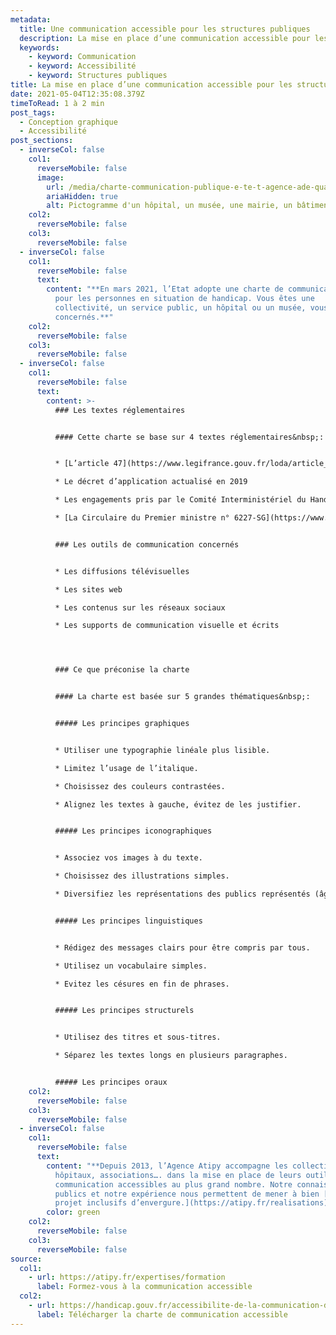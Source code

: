 ```yaml
---
metadata:
  title: Une communication accessible pour les structures publiques
  description: La mise en place d’une communication accessible pour les structures publiques
  keywords:
    - keyword: Communication
    - keyword: Accessibilité
    - keyword: Structures publiques
title: La mise en place d’une communication accessible pour les structures publiques
date: 2021-05-04T12:35:08.379Z
timeToRead: 1 à 2 min
post_tags:
  - Conception graphique
  - Accessibilité
post_sections:
  - inverseCol: false
    col1:
      reverseMobile: false
      image:
        url: /media/charte-communication-publique-e-te-t-agence-ade-quat.jpg
        ariaHidden: true
        alt: Pictogramme d'un hôpital, un musée, une mairie, un bâtiment de service.
    col2:
      reverseMobile: false
    col3:
      reverseMobile: false
  - inverseCol: false
    col1:
      reverseMobile: false
      text:
        content: "**En mars 2021, l’Etat adopte une charte de communication accessible
          pour les personnes en situation de handicap. Vous êtes une
          collectivité, un service public, un hôpital ou un musée, vous êtes
          concernés.**"
    col2:
      reverseMobile: false
    col3:
      reverseMobile: false
  - inverseCol: false
    col1:
      reverseMobile: false
      text:
        content: >-
          ### Les textes réglementaires


          #### Cette charte se base sur 4 textes réglementaires&nbsp;:


          * [L’article 47](https://www.legifrance.gouv.fr/loda/article_lc/LEGIARTI000037388867) de la loi du 11 février 2005 pour l’égalité des droits et des chances, la participation et la citoyenneté des personnes handicapées

          * Le décret d’application actualisé en 2019

          * Les engagements pris par le Comité Interministériel du Handicap le 16 novembre 2020

          * [La Circulaire du Premier ministre n° 6227-SG](https://www.legifrance.gouv.fr/circulaire/id/45096) du 17 novembre 2020


          ### Les outils de communication concernés


          * Les diffusions télévisuelles

          * Les sites web

          * Les contenus sur les réseaux sociaux

          * Les supports de communication visuelle et écrits




          ### Ce que préconise la charte


          #### La charte est basée sur 5 grandes thématiques&nbsp;:


          ##### Les principes graphiques


          * Utiliser une typographie linéale plus lisible.

          * Limitez l’usage de l’italique.

          * Choisissez des couleurs contrastées.

          * Alignez les textes à gauche, évitez de les justifier.


          ##### Les principes iconographiques


          * Associez vos images à du texte.

          * Choisissez des illustrations simples.

          * Diversifiez les représentations des publics représentés (âge, ethnie, genre, image corporelle).


          ##### Les principes linguistiques


          * Rédigez des messages clairs pour être compris par tous.

          * Utilisez un vocabulaire simples.

          * Evitez les césures en fin de phrases.


          ##### Les principes structurels


          * Utilisez des titres et sous-titres.

          * Séparez les textes longs en plusieurs paragraphes.


          ##### Les principes oraux
    col2:
      reverseMobile: false
    col3:
      reverseMobile: false
  - inverseCol: false
    col1:
      reverseMobile: false
      text:
        content: "**Depuis 2013, l’Agence Atipy accompagne les collectivités, musées,
          hôpitaux, associations…. dans la mise en place de leurs outils de
          communication accessibles au plus grand nombre. Notre connaissance des
          publics et notre expérience nous permettent de mener à bien [des
          projet inclusifs d’envergure.](https://atipy.fr/realisations)**"
        color: green
    col2:
      reverseMobile: false
    col3:
      reverseMobile: false
source:
  col1:
    - url: https://atipy.fr/expertises/formation
      label: Formez-vous à la communication accessible
  col2:
    - url: https://handicap.gouv.fr/accessibilite-de-la-communication-de-letat#:~:text=La%20Charte%20de%20la%20communication,lors%20du%20Comit%C3%A9%20interminist%C3%A9riel%20du
      label: Télécharger la charte de communication accessible
---
```

